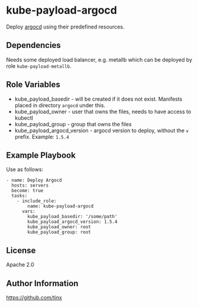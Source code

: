 kube-payload-argocd
===================

Deploy [argocd](https://argoproj.github.io/argo-cd/) using their predefined resources.

Dependencies
------------

Needs some deployed load balancer, e.g. metallb which 
can be deployed by role `kube-payload-metallb`.

Role Variables
--------------

* kube_payload_basedir - will be created if it does not exist. Manifests placed in directory `argocd` under this.
* kube_payload_owner - user that owns the files, needs to have access to kubectl
* kube_payload_group - group that owns the files
* kube_payload_argocd_version - argocd version to deploy, without the `v` prefix. Example: `1.5.4`

Example Playbook
----------------

Use as follows:

    - name: Deploy Argocd
      hosts: servers
      become: true
      tasks:
        - include_role:
            name: kube-payload-argocd
          vars:
            kube_payload_basedir: '/some/path'
            kube_payload_argocd_version: 1.5.4
            kube_payload_owner: root
            kube_payload_group: root

License
-------

Apache 2.0

Author Information
------------------

https://github.com/tinx
